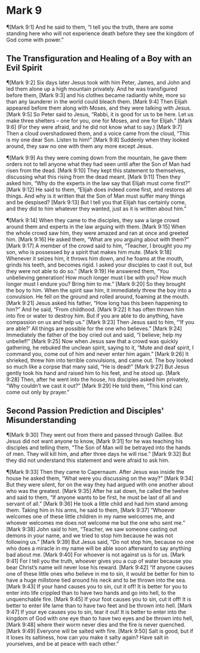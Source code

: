 # Mark 9

¶[Mark 9:1] And he said to them, “I tell you the truth, there are some standing here who will not experience death before they see the kingdom of God come with power.”

## The Transfiguration and Healing of a Boy with an Evil Spirit
¶[Mark 9:2] Six days later Jesus took with him Peter, James, and John and led them alone up a high mountain privately. And he was transfigured before them,
[Mark 9:3] and his clothes became radiantly white, more so than any launderer in the world could bleach them.
[Mark 9:4] Then Elijah appeared before them along with Moses, and they were talking with Jesus.
[Mark 9:5] So Peter said to Jesus, “Rabbi, it is good for us to be here. Let us make three shelters – one for you, one for Moses, and one for Elijah.”
[Mark 9:6] (For they were afraid, and he did not know what to say.)
[Mark 9:7] Then a cloud overshadowed them, and a voice came from the cloud, “This is my one dear Son. Listen to him!”
[Mark 9:8] Suddenly when they looked around, they saw no one with them any more except Jesus.

¶[Mark 9:9] As they were coming down from the mountain, he gave them orders not to tell anyone what they had seen until after the Son of Man had risen from the dead.
[Mark 9:10] They kept this statement to themselves, discussing what this rising from the dead meant.
[Mark 9:11] Then they asked him, “Why do the experts in the law say that Elijah must come first?”
[Mark 9:12] He said to them, “Elijah does indeed come first, and restores all things. And why is it written that the Son of Man must suffer many things and be despised?
[Mark 9:13] But I tell you that Elijah has certainly come, and they did to him whatever they wanted, just as it is written about him.”

¶[Mark 9:14] When they came to the disciples, they saw a large crowd around them and experts in the law arguing with them.
[Mark 9:15] When the whole crowd saw him, they were amazed and ran at once and greeted him.
[Mark 9:16] He asked them, “What are you arguing about with them?”
[Mark 9:17] A member of the crowd said to him, “Teacher, I brought you my son, who is possessed by a spirit that makes him mute.
[Mark 9:18] Whenever it seizes him, it throws him down, and he foams at the mouth, grinds his teeth, and becomes rigid. I asked your disciples to cast it out, but they were not able to do so.”
[Mark 9:19] He answered them, “You unbelieving generation! How much longer must I be with you? How much longer must I endure you? Bring him to me.”
[Mark 9:20] So they brought the boy to him. When the spirit saw him, it immediately threw the boy into a convulsion. He fell on the ground and rolled around, foaming at the mouth.
[Mark 9:21] Jesus asked his father, “How long has this been happening to him?” And he said, “From childhood.
[Mark 9:22] It has often thrown him into fire or water to destroy him. But if you are able to do anything, have compassion on us and help us.”
[Mark 9:23] Then Jesus said to him, “‘If you are able?’ All things are possible for the one who believes.”
[Mark 9:24] Immediately the father of the boy cried out and said, “I believe; help my unbelief!”
[Mark 9:25] Now when Jesus saw that a crowd was quickly gathering, he rebuked the unclean spirit, saying to it, “Mute and deaf spirit, I command you, come out of him and never enter him again.”
[Mark 9:26] It shrieked, threw him into terrible convulsions, and came out. The boy looked so much like a corpse that many said, “He is dead!”
[Mark 9:27] But Jesus gently took his hand and raised him to his feet, and he stood up.
[Mark 9:28] Then, after he went into the house, his disciples asked him privately, “Why couldn’t we cast it out?”
[Mark 9:29] He told them, “This kind can come out only by prayer.”

## Second Passion Prediction and Disciples' Misunderstanding
¶[Mark 9:30] They went out from there and passed through Galilee. But Jesus did not want anyone to know,
[Mark 9:31] for he was teaching his disciples and telling them, “The Son of Man will be betrayed into the hands of men. They will kill him, and after three days he will rise.”
[Mark 9:32] But they did not understand this statement and were afraid to ask him.

¶[Mark 9:33] Then they came to Capernaum. After Jesus was inside the house he asked them, “What were you discussing on the way?”
[Mark 9:34] But they were silent, for on the way they had argued with one another about who was the greatest.
[Mark 9:35] After he sat down, he called the twelve and said to them, “If anyone wants to be first, he must be last of all and servant of all.”
[Mark 9:36] He took a little child and had him stand among them. Taking him in his arms, he said to them,
[Mark 9:37] “Whoever welcomes one of these little children in my name welcomes me, and whoever welcomes me does not welcome me but the one who sent me.”
[Mark 9:38] John said to him, “Teacher, we saw someone casting out demons in your name, and we tried to stop him because he was not following us.”
[Mark 9:39] But Jesus said, “Do not stop him, because no one who does a miracle in my name will be able soon afterward to say anything bad about me.
[Mark 9:40] For whoever is not against us is for us.
[Mark 9:41] For I tell you the truth, whoever gives you a cup of water because you bear Christ’s name will never lose his reward.
[Mark 9:42] “If anyone causes one of these little ones who believe in me to sin, it would be better for him to have a huge millstone tied around his neck and to be thrown into the sea.
[Mark 9:43] If your hand causes you to sin, cut it off! It is better for you to enter into life crippled than to have two hands and go into hell, to the unquenchable fire.
[Mark 9:45] If your foot causes you to sin, cut it off! It is better to enter life lame than to have two feet and be thrown into hell.
[Mark 9:47] If your eye causes you to sin, tear it out! It is better to enter into the kingdom of God with one eye than to have two eyes and be thrown into hell,
[Mark 9:48] where their worm never dies and the fire is never quenched.
[Mark 9:49] Everyone will be salted with fire.
[Mark 9:50] Salt is good, but if it loses its saltiness, how can you make it salty again? Have salt in yourselves, and be at peace with each other.”
